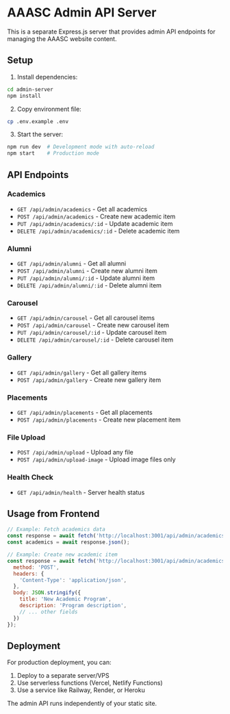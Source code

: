 # AAASC Admin API Server

This is a separate Express.js server that provides admin API endpoints for managing the AAASC website content.

## Setup

1. Install dependencies:
```bash
cd admin-server
npm install
```

2. Copy environment file:
```bash
cp .env.example .env
```

3. Start the server:
```bash
npm run dev  # Development mode with auto-reload
npm start    # Production mode
```

## API Endpoints

### Academics
- `GET /api/admin/academics` - Get all academics
- `POST /api/admin/academics` - Create new academic item
- `PUT /api/admin/academics/:id` - Update academic item
- `DELETE /api/admin/academics/:id` - Delete academic item

### Alumni
- `GET /api/admin/alumni` - Get all alumni
- `POST /api/admin/alumni` - Create new alumni item
- `PUT /api/admin/alumni/:id` - Update alumni item
- `DELETE /api/admin/alumni/:id` - Delete alumni item

### Carousel
- `GET /api/admin/carousel` - Get all carousel items
- `POST /api/admin/carousel` - Create new carousel item
- `PUT /api/admin/carousel/:id` - Update carousel item
- `DELETE /api/admin/carousel/:id` - Delete carousel item

### Gallery
- `GET /api/admin/gallery` - Get all gallery items
- `POST /api/admin/gallery` - Create new gallery item

### Placements
- `GET /api/admin/placements` - Get all placements
- `POST /api/admin/placements` - Create new placement item

### File Upload
- `POST /api/admin/upload` - Upload any file
- `POST /api/admin/upload-image` - Upload image files only

### Health Check
- `GET /api/admin/health` - Server health status

## Usage from Frontend

```javascript
// Example: Fetch academics data
const response = await fetch('http://localhost:3001/api/admin/academics');
const academics = await response.json();

// Example: Create new academic item
const response = await fetch('http://localhost:3001/api/admin/academics', {
  method: 'POST',
  headers: {
    'Content-Type': 'application/json',
  },
  body: JSON.stringify({
    title: 'New Academic Program',
    description: 'Program description',
    // ... other fields
  })
});
```

## Deployment

For production deployment, you can:
1. Deploy to a separate server/VPS
2. Use serverless functions (Vercel, Netlify Functions)
3. Use a service like Railway, Render, or Heroku

The admin API runs independently of your static site.